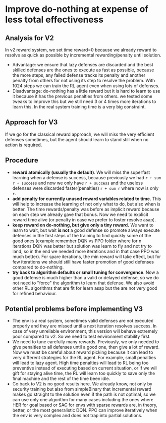 # Improve do-nothing at expense of less total effectiveness

## Analysis for V2

In v2 reward system, we set time reward=0 because we already reward to resolve as quick as possible by incremental rewarding/penalty until solution.
- Advantage: we ensure that lazy defenses are discarded and the best skilled defenses are the ones to execute as fast as possible, because the more steps, any failed defense tracks its penalty and another penalty from others for not using its step to resolve the problem. With 1024 steps we can train the RL agent even when using lots of defenses.
- Disadvantage: do-nothing has a little reward but it is hard to learn to use it because it has the previous penalties from others. we tested some tweaks to improve this but we still need 3 or 4 times more iterations to learn this. In the real system training time is a very big constraint. 

## Approach for V3

If we go for the classical reward approach, we will miss the very efficient defenses sometimes, but the agent should learn to stand still when no action is required.

## Procedure

- **reward atomically (usually the default)**. We will miss the superfast learning when a defense is success, because previously we had `r + sum r + success` and now we only have `r + success` and the useless defenses were discarded faster(penalties) `r + sum r` where now is only `r`.
- **add penalty for currently unused reward variables related to time**. This will help to increase the learning of not only what to do, but also when is better. The time rewards/penalty was before as implicit reward because on each step we already gave that bonus. Now we need to explicit reward time alive (or penalty in case we prefer to foster resolve asap).
- **keep reward on do-nothing, but give only a tiny reward.** We want to learn to wait, but wait **is not** a good defense so promote always execute defenses in the first steps of the training to find quickly some of the good ones (example remember DQN vs PPO folder where for n iterations DQN was better but solution was learn to fly and not try to land, so in the end we needed more iterations and in that case PPO was much better). For spare iterations, the min reward will take effect, but for few iterations we should still have faster promotion of good defenses compared to do-nothing.
- **try back to algorithm defaults or small tuning for convergence**. Now a good defense is much higher than a valid or delayed defense, so we do not need to "force" the algorithm to learn that defense. We also avoid other RL algorithms that are fit for learn asap but the are not very good for refined behaviour.

## Potential problems before implementing V3

- The env is a real system, sometimes valid defenses are not executed properly and they are missed until a next iteration resolves success. In case of very unreliable environment, this version will behave extremely poor compared to v2. So we need to test environment stability first.
- We need to tune carefully many rewards. Previously, we only needed to give penalties to all defenses until a good one, then give a lot of reward. Now we must be careful about reward picking because it can lead to very different strategies for the RL agent. For example, small penalties will lead to lazy agent. High time penalties will lead to RL being too preventive instead of executing based on current situation, or if we will gift for staying alive time, the RL will learn too quickly to save only the final machine and the rest of the time been idle.
- Go back to V2 is no good results here. We already know, not only by security training but also from simpleBinary that incremental reward makes go straight to the solution even if the path is not optimal, so we can use only one algorithm for many cases including the ones where HER for goal based or SAC for envs with sparse rewards are, in theory, better, or the most generalistic DQN. PPO can improve iteratively when the env is very complex and does not trap into partial solutions. 
